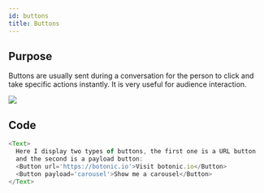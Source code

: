 ```yaml
---
id: buttons
title: Buttons
---
```


## Purpose

Buttons are usually sent during a conversation for the person to click and take specific actions instantly. It is very useful for audience interaction.

![](https://botonic-doc-static.netlify.com/images/buttons.png)

## Code

```javascript
<Text>
  Here I display two types of buttons, the first one is a URL button
  and the second is a payload button:
  <Button url='https://botonic.io'>Visit botonic.io</Button>
  <Button payload='carousel'>Show me a carousel</Button>
</Text>
```
